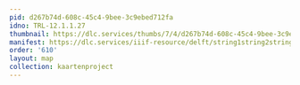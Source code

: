 ```yaml
---
pid: d267b74d-608c-45c4-9bee-3c9ebed712fa
idno: TRL-12.1.1.27
thumbnail: https://dlc.services/thumbs/7/4/d267b74d-608c-45c4-9bee-3c9ebed712fa/full/400,339/0/default.jpg
manifest: https://dlc.services/iiif-resource/delft/string1string2string3/kaartenproject-2007/TRL-12.1.1.27
order: '610'
layout: map
collection: kaartenproject
---
```

